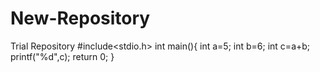 # New-Repository
Trial Repository
#include<stdio.h>
int main(){
int a=5;
int b=6;
int c=a+b;
printf("%d",c);
return 0;
}
